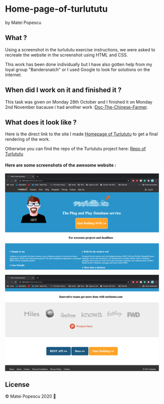 # **Home-page-of-turlututu**

by Matei Popescu

## What ?

Using a screenshot in the turlututu exercise instructions, we were asked to recreate the website in the screenshot using HTML and CSS.

This work has been done individually but I have also gotten help from my loyal group "Bandersnatch" or I used Google to look for solutions on the internet.

 
## When did I work on it and finished it ?

This task was given on Monday 28th October and I finished it on Monday 2nd November bacause i had another work :[Doc-The-Chinese-Farmer](https://mattiepops.github.io/progressive_enhancement/).

## What does it look like ?

Here is the direct link to the site I made [Homepage of Turlututu](https://mattiepops.github.io/turlututu/) to get a final rendering of the work. 

Otherwise you can find the repo of the Turlututu project here: [Repo of Turlututu](https://github.com/mattiepops/turlututu)

#### **Here are some screenshots of the awesome website** :

![Screenshot1](https://github.com/mattiepops/turlututu/blob/main/Screenshot%202020-11-02%20at%2017.02.20.png?raw=true)

![Screenshot4](https://github.com/mattiepops/turlututu/blob/main/Screenshot%202020-11-02%20at%2017.02.28.png?raw=true)

## License 

© Matei Popescu 2020 :hugs: